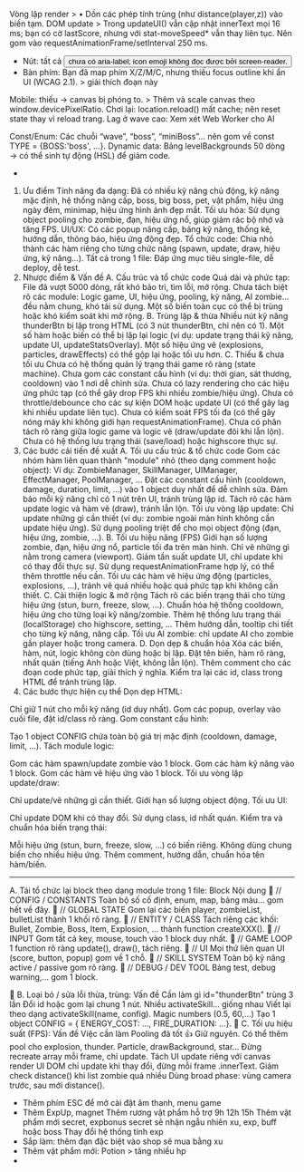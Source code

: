 <!--
  🎮 Zombie Survivor
  ✨ Version: 1.0.0
  🖋️ Tác giả: Dang

  📖 Mô tả trò chơi:
    Zombie Survivor là một tựa game 2D sinh tồn, nơi người chơi phải chiến đấu chống lại những đợt tấn công ngày càng mạnh mẽ của zombie.
    Game cung cấp hệ thống kỹ năng đa dạng, các vật phẩm hỗ trợ (Energy, Mana, HP, Hộp vật phẩm đặc biệt) rơi ngẫu nhiên từ zombie,
    cho phép người chơi nâng cấp sức mạnh và tồn tại lâu nhất có thể.

  📂 Cấu trúc file:
  |-- 🎮 Khởi tạo game & cấu hình Canvas
  |-- 🌀 Object Pooling (zombie, đạn, vật phẩm...)
  |-- 💥 Các hàm tiện ích (distance, quản lý object pooling)
  |-- 🎁 Quản lý vật phẩm rơi (dropItem, openItemBox)
  |-- 🔫 Xử lý kỹ năng, trạng thái và logic bắn
  |-- 🧟 Quản lý spawn Zombie & Boss
  |-- 🔄 Hàm update() - Cập nhật trạng thái game, logic nhặt vật phẩm
  |-- 🎨 Hàm draw() - Hiển thị player, zombie, vật phẩm, hiệu ứng...
  |-- 📌 Quản lý UI, Overlay, giao diện, và các nút bấm điều khiển.
-->

Vòng lặp render > • Dồn các phép tính trùng (như distance(player,z)) vào biến tạm.
DOM update > Trong updateUI() vẫn cập nhật innerText mọi 16 ms; bạn có cờ lastScore, nhưng với stat-moveSpeed\* vẫn thay liên tục. Nên gom vào requestAnimationFrame/setInterval 250 ms.

- Nút: tất cả <button> chưa có aria-label; icon emoji không đọc được bởi screen-reader.
- Bàn phím: Bạn đã map phím X/Z/M/C, nhưng thiếu focus outline khi ẩn UI (WCAG 2.1). > giải thích đoạn này

Mobile: thiếu <meta name="viewport"> → canvas bị phóng to. > Thêm <meta viewport> và scale canvas theo window.devicePixelRatio.
Chơi lại: location.reload() mất cache; nên reset state thay vì reload trang.
Lag ở wave cao: Xem xét Web Worker cho AI

Const/Enum: Các chuỗi “wave”, “boss”, “miniBoss”… nên gom về const TYPE = {BOSS:'boss', …}.
Dynamic data: Bảng levelBackgrounds 50 dòng → có thể sinh tự động (HSL) để giảm code.

-

1. Ưu điểm
   Tính năng đa dạng:
   Đã có nhiều kỹ năng chủ động, kỹ năng mặc định, hệ thống nâng cấp, boss, big boss, pet, vật phẩm, hiệu ứng ngày đêm, minimap, hiệu ứng hình ảnh đẹp mắt.
   Tối ưu hóa:
   Sử dụng object pooling cho zombie, đạn, hiệu ứng nổ, giúp giảm rác bộ nhớ và tăng FPS.
   UI/UX:
   Có các popup nâng cấp, bảng kỹ năng, thống kê, hướng dẫn, thông báo, hiệu ứng động đẹp.
   Tổ chức code:
   Chia nhỏ thành các hàm riêng cho từng chức năng (spawn, update, draw, hiệu ứng, kỹ năng...).
   Tất cả trong 1 file:
   Đáp ứng mục tiêu single-file, dễ deploy, dễ test.
2. Nhược điểm & Vấn đề
   A. Cấu trúc và tổ chức code
   Quá dài và phức tạp:
   File đã vượt 5000 dòng, rất khó bảo trì, tìm lỗi, mở rộng.
   Chưa tách biệt rõ các module:
   Logic game, UI, hiệu ứng, pooling, kỹ năng, AI zombie... đều nằm chung, khó tái sử dụng.
   Một số biến toàn cục có thể bị trùng hoặc khó kiểm soát khi mở rộng.
   B. Trùng lặp & thừa
   Nhiều nút kỹ năng thunderBtn bị lặp trong HTML (có 3 nút thunderBtn, chỉ nên có 1).
   Một số hàm hoặc biến có thể bị lặp lại logic (ví dụ: update trạng thái kỹ năng, update UI, updateStatsOverlay).
   Một số hiệu ứng vẽ (explosions, particles, drawEffects) có thể gộp lại hoặc tối ưu hơn.
   C. Thiếu & chưa tối ưu
   Chưa có hệ thống quản lý trạng thái game rõ ràng (state machine).
   Chưa gom các constant cấu hình (ví dụ: thời gian, sát thương, cooldown) vào 1 nơi dễ chỉnh sửa.
   Chưa có lazy rendering cho các hiệu ứng phức tạp (có thể gây drop FPS khi nhiều zombie/hiệu ứng).
   Chưa có throttle/debounce cho các sự kiện DOM hoặc update UI (có thể gây lag khi nhiều update liên tục).
   Chưa có kiểm soát FPS tối đa (có thể gây nóng máy khi không giới hạn requestAnimationFrame).
   Chưa có phân tách rõ ràng giữa logic game và logic vẽ (draw/update đôi khi lẫn lộn).
   Chưa có hệ thống lưu trạng thái (save/load) hoặc highscore thực sự.
3. Các bước cải tiến đề xuất
   A. Tối ưu cấu trúc & tổ chức code
   Gom các nhóm hàm liên quan thành "module" nhỏ (theo dạng comment hoặc object):
   Ví dụ: ZombieManager, SkillManager, UIManager, EffectManager, PoolManager, ...
   Đặt các constant cấu hình (cooldown, damage, duration, limit, ...) vào 1 object duy nhất để dễ chỉnh sửa.
   Đảm bảo mỗi kỹ năng chỉ có 1 nút trên UI, tránh trùng lặp id.
   Tách rõ các hàm update logic và hàm vẽ (draw), tránh lẫn lộn.
   Tối ưu vòng lặp update:
   Chỉ update những gì cần thiết (ví dụ: zombie ngoài màn hình không cần update hiệu ứng).
   Sử dụng pooling triệt để cho mọi object động (đạn, hiệu ứng, zombie, ...).
   B. Tối ưu hiệu năng (FPS)
   Giới hạn số lượng zombie, đạn, hiệu ứng nổ, particle tối đa trên màn hình.
   Chỉ vẽ những gì nằm trong camera (viewport).
   Giảm tần suất update UI, chỉ update khi có thay đổi thực sự.
   Sử dụng requestAnimationFrame hợp lý, có thể thêm throttle nếu cần.
   Tối ưu các hàm vẽ hiệu ứng động (particles, explosions, ...), tránh vẽ quá nhiều hoặc quá phức tạp khi không cần thiết.
   C. Cải thiện logic & mở rộng
   Tách rõ các biến trạng thái cho từng hiệu ứng (stun, burn, freeze, slow, ...).
   Chuẩn hóa hệ thống cooldown, hiệu ứng cho từng loại kỹ năng/zombie.
   Thêm hệ thống lưu trạng thái (localStorage) cho highscore, setting, ...
   Thêm hướng dẫn, tooltip chi tiết cho từng kỹ năng, nâng cấp.
   Tối ưu AI zombie: chỉ update AI cho zombie gần player hoặc trong camera.
   D. Dọn dẹp & chuẩn hóa
   Xóa các biến, hàm, nút, logic không còn dùng hoặc bị lặp.
   Đặt tên biến, hàm rõ ràng, nhất quán (tiếng Anh hoặc Việt, không lẫn lộn).
   Thêm comment cho các đoạn code phức tạp, giải thích ý nghĩa.
   Kiểm tra lại các id, class trong HTML để tránh trùng lặp.
4. Các bước thực hiện cụ thể
   Dọn dẹp HTML:

Chỉ giữ 1 nút cho mỗi kỹ năng (id duy nhất).
Gom các popup, overlay vào cuối file, đặt id/class rõ ràng.
Gom constant cấu hình:

Tạo 1 object CONFIG chứa toàn bộ giá trị mặc định (cooldown, damage, limit, ...).
Tách module logic:

Gom các hàm spawn/update zombie vào 1 block.
Gom các hàm kỹ năng vào 1 block.
Gom các hàm vẽ hiệu ứng vào 1 block.
Tối ưu vòng lặp update/draw:

Chỉ update/vẽ những gì cần thiết.
Giới hạn số lượng object động.
Tối ưu UI:

Chỉ update DOM khi có thay đổi.
Sử dụng class, id nhất quán.
Kiểm tra và chuẩn hóa biến trạng thái:

Mỗi hiệu ứng (stun, burn, freeze, slow, ...) có biến riêng.
Không dùng chung biến cho nhiều hiệu ứng.
Thêm comment, hướng dẫn, chuẩn hóa tên hàm/biến.

---

A. Tái tổ chức lại block theo dạng module trong 1 file:
Block Nội dung
🔰 // CONFIG / CONSTANTS Toàn bộ số cố định, enum, map, bảng màu... gom hết về đây.
🔰 // GLOBAL STATE Gom lại các biến player, zombieList, bulletList thành 1 khối rõ ràng.
🔰 // ENTITY / CLASS Tách riêng các khối: Bullet, Zombie, Boss, Item, Explosion, ... thành function createXXX().
🔰 // INPUT Gom tất cả key, mouse, touch vào 1 block duy nhất.
🔰 // GAME LOOP 1 function rõ ràng update(), draw(), tách riêng.
🔰 // UI Mọi thứ liên quan UI (score, button, popup) gom về 1 chỗ.
🔰 // SKILL SYSTEM Toàn bộ kỹ năng active / passive gom rõ ràng.
🔰 // DEBUG / DEV TOOL Bảng test, debug warning,... gom 1 block.

🔹 B. Loại bỏ / sửa lỗi thừa, trùng:
Vấn đề Cần làm gì
id="thunderBtn" trùng 3 lần Đổi id hoặc gom lại chung 1 nút.
Nhiều activateSkill... giống nhau Viết lại theo dạng activateSkill(name, config).
Magic numbers (0.5, 60,...) Tạo 1 object CONFIG = { ENERGY_COST: ..., FIRE_DURATION: ...}.
🔹 C. Tối ưu hiệu suất (FPS):
Vấn đề Việc cần làm
Pooling đã tốt 👍 Giữ nguyên. Có thể thêm pool cho explosion, thunder.
Particle, drawBackground, star... Đừng recreate array mỗi frame, chỉ update.
Tách UI update riêng với canvas render UI DOM chỉ update khi thay đổi, đừng mỗi frame .innerText.
Giảm check distance() khi list zombie quá nhiều Dùng broad phase: vùng camera trước, sau mới distance().

- Thêm phím ESC để mở cài đặt âm thanh, menu game
- Thêm ExpUp, magnet
  Thêm rương vật phẩm hỗ trợ 9h 12h 15h
  Thêm vật phẩm mới secret, expbonus
  secret sẽ nhận ngẫu nhiên xu, exp, buff hoặc boss
  Thay đổi hệ thống tính exp
- Sắp làm: thêm đạn đặc biệt vào shop sẽ mua bằng xu
- Thêm vật phẩm mới: Potion > tăng nhiều hp
-
